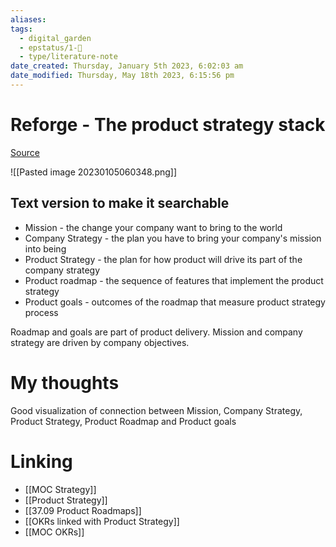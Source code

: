 ```yaml
---
aliases: 
tags:
  - digital_garden
  - epstatus/1-🌱
  - type/literature-note
date_created: Thursday, January 5th 2023, 6:02:03 am
date_modified: Thursday, May 18th 2023, 6:15:56 pm
---
```

# Reforge - The product strategy stack


[Source](https://www.ravi-mehta.com/product-strategy-stack/)

![[Pasted image 20230105060348.png]]

## Text version to make it searchable
+ Mission - the change your company want to bring to the world
+ Company Strategy - the plan you have to bring your company's mission into being
+ Product Strategy - the plan for how product will drive its part of the company strategy
+ Product roadmap - the sequence of features that implement the product strategy
+ Product goals - outcomes of the roadmap that measure product strategy process 

Roadmap and goals are part of product delivery.
Mission and company strategy are driven by company objectives.


# My thoughts
Good visualization of connection between Mission, Company Strategy, Product Strategy, Product Roadmap and Product goals

# Linking
+ [[MOC Strategy]]
+ [[Product Strategy]]
+ [[37.09 Product Roadmaps]]
+ [[OKRs linked with Product Strategy]]
+ [[MOC OKRs]]